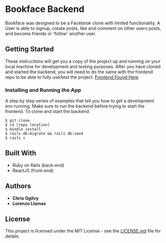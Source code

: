 # Bookface Backend

Bookface was designed to be a Facebook clone with limited functionality. A User is able to signup, create posts, like and comment on other users posts, and become friends or 'follow' another user.


## Getting Started

These instructions will get you a copy of the project up and running on your local machine for development and testing purposes. After you have cloned and started the backend, you will need to do the same with the frontend repo to be able to fully use/test the project. [Frontend Found Here](https://github.com/cogilvy/bookface-frontend)

### Installing and Running the App

A step by step series of examples that tell you how to get a development env running.
Make sure to run the backend before trying to start the frontend.
To clone and start the backend:

```
$ git clone
$ cd [repo location]
$ bundle install
$ rails db:migrate && rails db:seed
$ rails s
```

## Built With

* Ruby on Rails (back-end)
* ReactJS (front-end)

## Authors

* **Chris Ogilvy** 
* **Lorenzo Llamas**

## License

This project is licensed under the MIT License - see the [LICENSE.md](LICENSE.md) file for details
